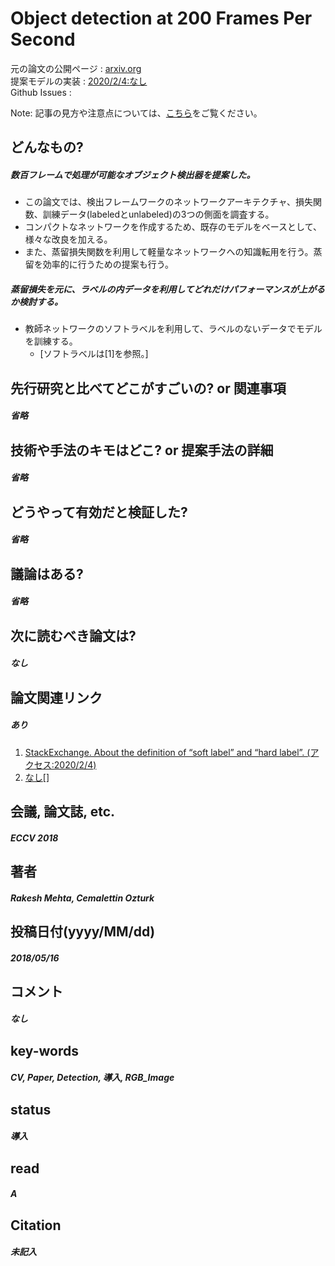 # Object detection at 200 Frames Per Second

元の論文の公開ページ : [arxiv.org](https://arxiv.org/abs/1805.06361)  
提案モデルの実装 : [2020/2/4:なし]()  
Github Issues : []()  

Note: 記事の見方や注意点については、[こちら](/)をご覧ください。

## どんなもの?
##### 数百フレームで処理が可能なオブジェクト検出器を提案した。
- この論文では、検出フレームワークのネットワークアーキテクチャ、損失関数、訓練データ(labeledとunlabeled)の3つの側面を調査する。
- コンパクトなネットワークを作成するため、既存のモデルをベースとして、様々な改良を加える。
- また、蒸留損失関数を利用して軽量なネットワークへの知識転用を行う。蒸留を効率的に行うための提案も行う。

##### 蒸留損失を元に、ラベルの内データを利用してどれだけパフォーマンスが上がるか検討する。
- 教師ネットワークのソフトラベルを利用して、ラベルのないデータでモデルを訓練する。
  - [ソフトラベルは[1]を参照。]

## 先行研究と比べてどこがすごいの? or 関連事項
##### 省略

## 技術や手法のキモはどこ? or 提案手法の詳細
##### 省略

## どうやって有効だと検証した?
##### 省略

## 議論はある?
##### 省略

## 次に読むべき論文は?
##### なし

## 論文関連リンク
##### あり
1. [StackExchange. About the definition of “soft label” and “hard label”. (アクセス:2020/2/4)](https://ai.stackexchange.com/questions/9635/about-the-definition-of-soft-label-and-hard-label)
2. [なし]()[]

## 会議, 論文誌, etc.
##### ECCV 2018

## 著者
##### Rakesh Mehta, Cemalettin Ozturk

## 投稿日付(yyyy/MM/dd)
##### 2018/05/16

## コメント
##### なし

## key-words
##### CV, Paper, Detection, 導入, RGB_Image

## status
##### 導入

## read
##### A

## Citation
##### 未記入
